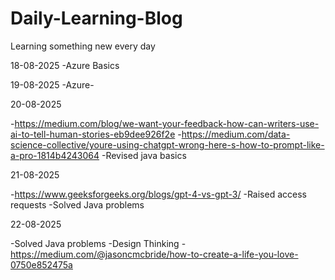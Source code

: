 # Daily-Learning-Blog
Learning something new every day

18-08-2025
-Azure Basics

19-08-2025
-Azure-

20-08-2025

-https://medium.com/blog/we-want-your-feedback-how-can-writers-use-ai-to-tell-human-stories-eb9dee926f2e
-https://medium.com/data-science-collective/youre-using-chatgpt-wrong-here-s-how-to-prompt-like-a-pro-1814b4243064
-Revised java basics

21-08-2025

-https://www.geeksforgeeks.org/blogs/gpt-4-vs-gpt-3/
-Raised access requests 
-Solved Java problems

22-08-2025

-Solved Java problems
-Design Thinking
-https://medium.com/@jasoncmcbride/how-to-create-a-life-you-love-0750e852475a

